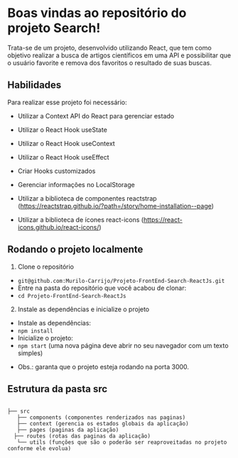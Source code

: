 # Boas vindas ao repositório do projeto Search!

Trata-se de um projeto, desenvolvido utilizando React, que tem como objetivo realizar a busca de artigos científicos em uma API e possibilitar que o usuário favorite e remova dos favoritos o resultado de suas buscas.

## Habilidades

Para realizar esse projeto foi necessário:

* Utilizar a Context API do React para gerenciar estado

* Utilizar o React Hook useState

* Utilizar o React Hook useContext

* Utilizar o React Hook useEffect

* Criar Hooks customizados

* Gerenciar informações no LocalStorage

* Utilizar a biblioteca de componentes reactstrap (https://reactstrap.github.io/?path=/story/home-installation--page)

* Utilizar a biblioteca de ícones react-icons (https://react-icons.github.io/react-icons/)

## Rodando o projeto localmente
1. Clone o repositório
* `git@github.com:Murilo-Carrijo/Projeto-FrontEnd-Search-ReactJs.git`
* Entre na pasta do repositório que você acabou de clonar:
* `cd Projeto-FrontEnd-Search-ReactJs`

2. Instale as dependências e inicialize o projeto
* Instale as dependências:
* `npm install`
* Inicialize o projeto:
* `npm start` (uma nova página deve abrir no seu navegador com um texto simples)

- Obs.: garanta que o projeto esteja rodando na porta 3000.

## Estrutura da pasta src

```

├── src
   ├── components (componentes renderizados nas paginas)
   ├── context (gerencia os estados globais da aplicação)
   ├── pages (paginas da aplicação)
  ├── routes (rotas das paginas da aplicação)
   └── utils (funções que são o poderão ser reaproveitadas no projeto conforme ele evolua)
```

